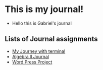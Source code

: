 # This is my journal!

- Hello this is Gabriel's journal



## Lists of Journal assignments


- [My Journey with terminal](README.md)
- [Algebra ll Journal](Math.md)
- [Word Press Project](https://refereeequipment.wordpress.com/)



